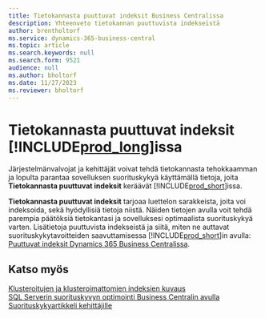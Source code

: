 ```yaml
---
title: Tietokannasta puuttuvat indeksit Business Centralissa
description: Yhteenveto tietokannan puuttuvista indekseistä
author: brentholtorf
ms.service: dynamics-365-business-central
ms.topic: article
ms.search.keywords: null
ms.search.form: 9521
audience: null
ms.author: bholtorf
ms.date: 11/27/2023
ms.reviewer: bholtorf
---
```


# Tietokannasta puuttuvat indeksit [!INCLUDE[prod_long](includes/prod_long.md)]issa

Järjestelmänvalvojat ja kehittäjät voivat tehdä tietokannasta tehokkaamman ja lopulta parantaa sovelluksen suorituskykyä käyttämällä tietoja, joita **Tietokannasta puuttuvat indeksit** keräävät [!INCLUDE[prod_short](includes/prod_short.md)]issa.

**Tietokannasta puuttuvat indeksit** tarjoaa luettelon sarakkeista, joita voi indeksoida, sekä hyödyllisiä tietoja niistä. Näiden tietojen avulla voit tehdä parempia päätöksiä tietokantasi ja sovelluksesi optimaalista suorituskykyä varten. Lisätietoja puuttuvista indekseistä ja siitä, miten ne auttavat suorituskykytavoitteiden saavuttamisessa [!INCLUDE[prod_short](includes/prod_short.md)]in avulla: [Puuttuvat indeksit Dynamics 365 Business Centralissa](/dynamics365/business-central/dev-itpro/administration/database-missing-indexes).

## Katso myös

[Klusteroitujen ja klusteroimattomien indeksien kuvaus](/sql/relational-databases/indexes/clustered-and-nonclustered-indexes-described)  
[SQL Serverin suorituskyvyn optimointi Business Centralin avulla](/dynamics365/business-central/dev-itpro/administration/optimize-sql-server-performance)  
[Suorituskykyartikkeli kehittäjille](/dynamics365/business-central/dev-itpro/performance/performance-developer)  

